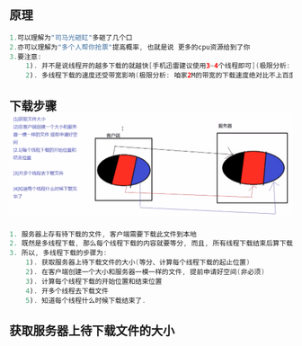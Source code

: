 ## 原理

```java
1.可以理解为"司马光砸缸"多砸了几个口
2.亦可以理解为"多个人帮你抢票"提高概率, 也就是说 更多的cpu资源给到了你
3.要注意:
    1). 并不是说线程开的越多下载的就越快[手机迅雷建议使用3~4个线程即可](极限分析: 开足够的线程,cpu就会把时间全部浪费在时间片的切换上)
    2). 多线程下载的速度还受带宽影响(极限分析: 咱家2M的带宽的下载速度绝对比不上百度20M带宽的下载速度)
```

## 下载步骤![](/assets/多线程下载文件的步骤.png)

```java
1. 服务器上存有待下载的文件, 客户端需要下载此文件到本地
2. 既然是多线程下载, 那么每个线程下载的内容就要等分, 而且, 所有线程下载结束后算下载结束
3. 所以, 多线程下载的步骤为:
    1). 获取服务器上待下载文件的大小(等分、计算每个线程下载的起止位置)
    2). 在客户端创建一个大小和服务器一模一样的文件, 提前申请好空间(非必须)
    3). 计算每个线程下载的开始位置和结束位置
    4). 开多个线程去下载文件
    5). 知道每个线程什么时候下载结束了.
```

## 获取服务器上待下载文件的大小

```java

```



